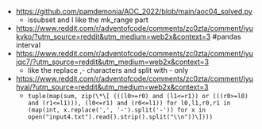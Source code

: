 - https://github.com/pamdemonia/AOC_2022/blob/main/aoc04_solved.py
  - issubset and I like the mk_range part
- https://www.reddit.com/r/adventofcode/comments/zc0zta/comment/iyukvko/?utm_source=reddit&utm_medium=web2x&context=3 #pandas interval
- https://www.reddit.com/r/adventofcode/comments/zc0zta/comment/iyujqc7/?utm_source=reddit&utm_medium=web2x&context=3
  - like the replace ,- characters and split with - only
- https://www.reddit.com/r/adventofcode/comments/zc0zta/comment/iyuhyal/?utm_source=reddit&utm_medium=web2x&context=3
  - `tuple(map(sum, zip(\*\[ (((l0>=r0) and (l1<=r1)) or (((r0>=l0) and (r1<=l1))), (l0<=r1) and (r0<=l1)) for l0,l1,r0,r1 in (map(int, x.replace(',', '-').split('-')) for x in open("input4.txt").read().strip().split("\\n"))\])))`
 
